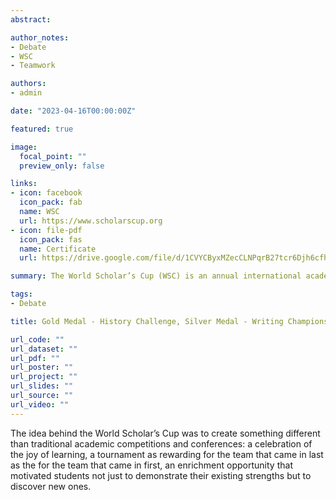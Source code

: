 ```yaml
---
abstract: 

author_notes:
- Debate
- WSC
- Teamwork

authors:
- admin

date: "2023-04-16T00:00:00Z"

featured: true

image:
  focal_point: ""
  preview_only: false

links:
- icon: facebook
  icon_pack: fab
  name: WSC
  url: https://www.scholarscup.org
- icon: file-pdf
  icon_pack: fas
  name: Certificate
  url: https://drive.google.com/file/d/1CVYCByxMZecCLNPqrB27tcr6Djh6cfha/view?usp=sharing

summary: The World Scholar’s Cup (WSC) is an annual international academic program. More than 15,000 students from over 65 countries participate every year.

tags: 
- Debate

title: Gold Medal - History Challenge, Silver Medal - Writing Champions and Team Challenge @ WSC Global Round in Manila. Guest of Honor @ WSC Tournament at Yale University

url_code: ""
url_dataset: ""
url_pdf: ""
url_poster: ""
url_project: ""
url_slides: ""
url_source: ""
url_video: ""
---
```

The idea behind the World Scholar’s Cup was to create something different than traditional academic competitions and conferences: a celebration of the joy of learning, a tournament as rewarding for the team that came in last as the for the team that came in first, an enrichment opportunity that motivated students not just to demonstrate their existing strengths but to discover new ones.
